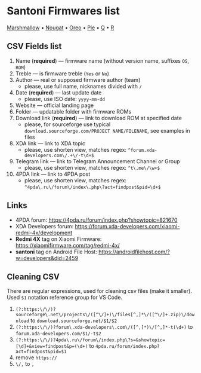 # Santoni Firmwares list

[Marshmallow](santoni-m.csv) • [Nougat](santoni-n.csv) • [Oreo]() • [Pie](santoni-p.csv) • [Q](santoni-q.csv) • [R]()

## CSV Fields list
1. Name (**required**) — firmware name (without version name, suffixes `OS`, `ROM`)
1. Treble — is firmware treble (`Yes` or `No`)
1. Author — real or supposed firmware author (team)
   * please, use full name, nicknames divided with `/`
1. Date (**required**) — last update date
   * please, use ISO date: `yyyy-mm-dd`
1. Website — official landing page
1. Folder — updatable folder with firmware ROMs
1. Download link (**required**) — link to download ROM at specified date
   * please, for sourceforge use typical `download.sourceforge.com/PROJECT NAME/FILENAME`, see examples in files
1. XDA link — link to XDA topic
   * please, use shorten view, matches regex: `^forum.xda-developers.com\/.+\/-t\d+$`
1. Telegram link — link to Telegram Announcement Channel or Group
   * please, use shorten view, matches regex: `^t\.me\/\w+$`
1. 4PDA link — link to 4PDA post
   * please, use shorten view, matches regex: `^4pda\.ru\/forum\/index\.php\?act=findpost&pid=\d+$`

## Links
* 4PDA forum: https://4pda.ru/forum/index.php?showtopic=821670
* XDA Developers forum: https://forum.xda-developers.com/xiaomi-redmi-4x/development
* **Redmi 4X** tag on Xiaomi Firmware: https://xiaomifirmware.com/tag/redmi-4x/
* **santoni** tag on Android File Host: https://androidfilehost.com/?w=developers&did=2459

## Cleaning CSV
There are regular expressions, used for cleaning csv files (make it smaller). Used `$1` notation reference group for VS Code.
1. `(?:https:\/\/)?sourceforge\.net\/projects\/([^\/]+)\/files[^,]*\/([^\/]+.zip)\/download` to `download.sourceforge.net/$1/$2`
1. `(?:https:\/\/)?forum\.xda-developers\.com\/([^,]*)\/[^,]*-t(\d+)` to `forum.xda-developers.com/$1/-t$2`
1. `(?:https:\/\/)?4pda\.ru\/forum\/index.php\?s=&showtopic=[\d]+&view=findpost&p=(\d+)` to `4pda.ru/forum/index.php?act=findpost&pid=$1`
1. remove `https://`
1. `\/,` to `,`
